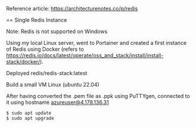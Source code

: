 Reference article: https://architecturenotes.co/p/redis

== Single Redis Instance

Note: Redis is not supported on Windows

Using my local Linux server, went to Portainer and created a first instance of Redis using Docker (refers to https://redis.io/docs/latest/operate/oss_and_stack/install/install-stack/docker/).

Deployed redis/redis-stack:latest

Build a small VM Linux (ubuntu 22.04)

After having converted the .pem file as .ppk using PuTTYgen, connected to it using hostname azureuser@4.178.136.31

```
$ sudo apt update
$ sudo apt upgrade
```
